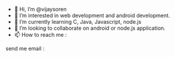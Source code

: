 - 👋 Hi, I’m @vijaysoren
- 👀 I’m interested in web development and android development.
- 🌱 I’m currently learning C, Java, Javascript, node.js
- 💞️ I’m looking to collaborate on android or node.js application.
- 📫 How to reach me :
        
 send me email :
 

<!---
vijaysoren/vijaysoren is a ✨ special ✨ repository because its `README.md` (this file) appears on your GitHub profile.
You can click the Preview link to take a look at your changes.
--->
